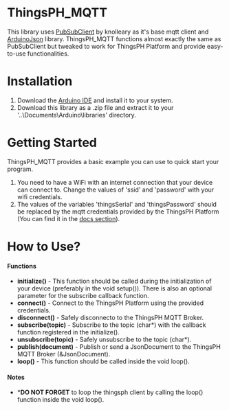 # ThingsPH_MQTT
This library uses [PubSubClient](https://github.com/knolleary/pubsubclient "PubSubClient") by knolleary as it's base mqtt client and [ArduinoJson](https://arduinojson.org/ "ArduinoJson") library. ThingsPH_MQTT functions almost exactly the same as PubSubClient but tweaked to work for ThingsPH Platform and provide easy-to-use functionalities.

# Installation
1. Download the [Arduino IDE](rhttps://www.arduino.cc/en/software/ "Arduino IDE") and install it to your system.
2. Download this library as a .zip file and extract it to your '..\Documents\Arduino\libraries' directory.

# Getting Started
ThingsPH_MQTT provides a basic example you can use to quick start your program.

1. You need to have a WiFi with an internet connection that your device can connect to. Change the values of 'ssid' and 'password' with your wifi credentials.
2. The values of the variables 'thingsSerial' and 'thingsPassword' should be replaced by the mqtt credentials provided by the ThingsPH Platform (You can find it in the [docs section](https://app.things.ph/user-settings/documentation "docs section")). 

# How to Use?

#### Functions
- **initialize()** - This function should be called during the initialization of your device (preferably in the void setup()). There is also an optional parameter for the subscribe callback function.
- **connect()** - Connect to the ThingsPH Platform using the provided credentials.
- **disconnect()** - Safely disconnecto to the ThingsPH MQTT Broker.
- **subscribe(topic)** - Subscribe to the topic (char*) with the callback function registered in the initialize().
- **unsubscribe(topic)** - Safely unsubscribe to the topic (char*).
- **publish(document)** - Publish or send a JsonDocument to the ThingsPH MQTT Broker (&JsonDocument).
- **loop()** - This function should be called inside the void loop().


#### Notes

- ***DO NOT FORGET** to loop the thingsph client by calling the loop() function inside the void loop().
